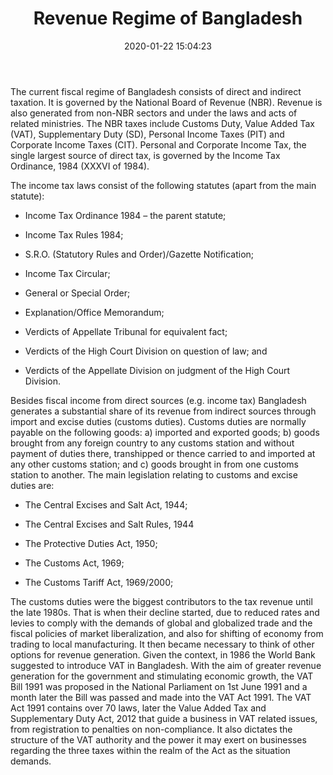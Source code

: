 ﻿---
title:  "Revenue Regime of Bangladesh"
date:   2020-01-22 15:04:23
categories: [income-tax]
tags: [income-tax]
---

The current fiscal regime of Bangladesh consists of direct and indirect taxation. It is governed by the
National Board of Revenue (NBR). Revenue is also generated from non-NBR sectors and under the laws
and acts of related ministries. The NBR taxes include Customs Duty, Value Added Tax (VAT),
Supplementary Duty (SD), Personal Income Taxes (PIT) and Corporate Income Taxes (CIT).
Personal and Corporate Income Tax, the single largest source of direct tax, is governed by the Income
Tax Ordinance, 1984 (XXXVI of 1984). 

The income tax laws consist of the following statutes (apart from
the main statute):

- Income Tax Ordinance 1984 – the parent statute;

- Income Tax Rules 1984;

- S.R.O. (Statutory Rules and Order)/Gazette Notification;

- Income Tax Circular;

- General or Special Order;

- Explanation/Office Memorandum;

- Verdicts of Appellate Tribunal for equivalent fact;

- Verdicts of the High Court Division on question of law; and

- Verdicts of the Appellate Division on judgment of the High Court Division.

Besides fiscal income from direct sources (e.g. income tax) Bangladesh generates a substantial share of
its revenue from indirect sources through import and excise duties (customs duties). Customs duties are
normally payable on the following goods: a) imported and exported goods; b) goods brought from any
foreign country to any customs station and without payment of duties there, transhipped or thence
carried to and imported at any other customs station; and c) goods brought in from one customs station
to another. The main legislation relating to customs and excise duties are:

- The Central Excises and Salt Act, 1944;

- The Central Excises and Salt Rules, 1944

- The Protective Duties Act, 1950;

- The Customs Act, 1969;

- The Customs Tariff Act, 1969/2000;

The customs duties were the biggest contributors to the tax revenue until the late 1980s. That is when
their decline started, due to reduced rates and levies to comply with the demands of global and
globalized trade and the fiscal policies of market liberalization, and also for shifting of economy from
trading to local manufacturing. It then became necessary to think of other options for revenue
generation. Given the context, in 1986 the World Bank suggested to introduce VAT in Bangladesh. With
the aim of greater revenue generation for the government and stimulating economic growth, the VAT
Bill 1991 was proposed in the National Parliament on 1st June 1991 and a month later the Bill was
passed and made into the VAT Act 1991. The VAT Act 1991 contains over 70 laws, later the Value Added Tax and Supplementary Duty Act, 2012 that guide a business
in VAT related issues, from registration to penalties on non-compliance. It also dictates the structure of
the VAT authority and the power it may exert on businesses regarding the three taxes within the realm
of the Act as the situation demands.



